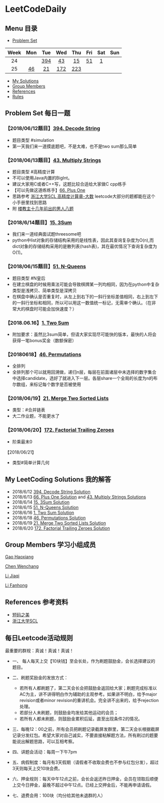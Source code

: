 # LeetCodeDaily
## Menu 目录
- [Problem Set](https://github.com/vivi3nli/LeetCodeDaily#problem-set-%E6%AF%8F%E6%97%A5%E4%B8%80%E9%A2%98)

Week| Mon | Tue | Wed | Thu | Fri | Sat | Sun  
:-: | :-: | :-: | :-: | :-: | :-: | :-: | :-:
24  | | [394](https://github.com/vivi3nli/LeetCodeDaily#20180612%E9%A2%98%E7%9B%AE) | [43](https://github.com/vivi3nli/LeetCodeDaily#20180613%E9%A2%98%E7%9B%AE)|[15](https://github.com/vivi3nli/LeetCodeDaily#2018614%E9%A2%98%E7%9B%AE)|[51](https://github.com/vivi3nli/LeetCodeDaily#20180615%E9%A2%98%E7%9B%AE51-n-queens)|[1](https://github.com/vivi3nli/LeetCodeDaily#201806161-two-sum)||
25|[46](https://github.com/vivi3nli/LeetCodeDaily#2018061846-permutations)|[21](https://github.com/vivi3nli/LeetCodeDaily#2018061921-merge-two-sorted-lists)|[172](https://github.com/vivi3nli/LeetCodeDaily#20180620172-factorial-trailing-zeroes)|[223]()

- [My Solutions](https://github.com/vivi3nli/LeetCodeDaily#my-leetcoding-solutions-%E6%88%91%E7%9A%84%E8%A7%A3%E7%AD%94)
- [Group Members](https://github.com/vivi3nli/LeetCodeDaily#group-members-%E5%AD%A6%E4%B9%A0%E5%B0%8F%E7%BB%84%E6%88%90%E5%91%98)
- [References](https://github.com/vivi3nli/LeetCodeDaily#references-%E5%8F%82%E8%80%83%E8%B5%84%E6%96%99)
- [Rules](https://github.com/vivi3nli/LeetCodeDaily#%E6%AF%8F%E6%97%A5leetcode%E6%B4%BB%E5%8A%A8%E8%A7%84%E5%88%99)

## Problem Set 每日一题
### 【2018/06/12题目】[394. Decode String](https://leetcode.com/problems/decode-string/description/)

- 题目类型 #simulation
- 第一天我们来一道摸底题吧，不是太难，也不是two sum那么简单

### 【2018/06/13题目】[43. Multiply Strings](https://leetcode.com/problems/multiply-strings/description/)

- 题目类型 #高精度计算
- 不可以使用Java内置的BigInt。
- 建议大家用C或者C++写，这题比较合适给大家做C cpp练手
- 【可以先做这道练练手】[66. Plus One](https://leetcode.com/problems/plus-one/description/)
- 思路参考 [浙江大学SCL 高精度计算章-大数](https://wenku.baidu.com/view/a3a9373b31126edb6f1a10af.html?rec_flag=default&sxts=1528822472490) leetcode大部分的题都能在这个小手册里找到思路
- 附 [楼教主十几年前出的男人八题](https://wenku.baidu.com/view/1de9e435ee06eff9aef80734.html?sxts=1528823190178)

### 【2018/6/14题目】[15. 3Sum](https://leetcode.com/problems/3sum/description/)

- 我们来一道经典面试题threesome吧
- python中list对象的存储结构采用的是线性表，因此其查询复杂度为O(n),而dict对象的存储结构采用的是散列表(hash表)，其在最优情况下查询复杂度为O(1)。

### 【2018/06/15题目】[51. N-Queens](https://leetcode-cn.com/problems/n-queens/description/)

- 题目类型 #N皇后 
- 在建立棋盘的时候用乘法可能会导致棋牌某一列均相同，因为在python中复杂类型是浅拷贝、简单类型是深拷贝
- 在棋盘中确认是否重复时，从左上到右下的一斜行坐标差值相同，右上到左下的一斜行坐标和相同，所以可以用这一数值统一标记，无需单个确认。（在非常大的棋盘时可能会加快速度？）

### 【2018.06.16】[1. Two Sum](https://leetcode.com/problems/two-sum/description/)

- 附加要求：虽然比3sum简单，但请大家实现尽可能快的版本，最快的人将会获得一笔bonus奖金（数额保密）

### 【20180618】[46. Permutations](https://leetcode.com/problems/permutations/description/)

- 全排列
- 全排列那个可以就用回溯做，递归n层，每层在前面诸层中未选择的数字集合中选择candidate，选好了就进入下一层。各层share一个全局的长度为n的布尔数组，来标记每个数字是否被使用

### 【2018/06/19】[21. Merge Two Sorted Lists](https://leetcode.com/problems/merge-two-sorted-lists/description/)

- 类型：#合并链表
- 大二作业题，不能更水了

### 【2018/06/20】[172. Factorial Trailing Zeroes](https://leetcode.com/problems/factorial-trailing-zeroes/description/)

- 阶乘最末0

【2018/06/21】[](https://leetcode.com/problems/rectangle-area/description/)

- 类型#简单计算几何 

## My LeetCoding Solutions 我的解答
- 2018/6/12 [394. Decode String Solution](https://github.com/vivi3nli/LeetCodeDaily/blob/master/394_Decode_String_20180612.py)
- 2018/6/13 [66. Plus One Solution](https://github.com/vivi3nli/LeetCodeDaily/blob/master/66_Plus_One_20180613.py) and [43. Multiply Strings Solutions](https://github.com/vivi3nli/LeetCodeDaily/blob/master/43_Multiply_Strings_20180613.py)
- 2018/6/14 [15. 3Sum Solution](https://github.com/vivi3nli/LeetCodeDaily/blob/master/15_3Sum_20180614.py)
- 2018/6/15 [51. N-Queens Solution](https://github.com/vivi3nli/LeetCodeDaily/blob/master/51_N-Queens_20180615.py)
- 2018/6/16 [1. Two Sum Solution](https://github.com/vivi3nli/LeetCodeDaily/blob/master/1_Two_Sum_20180616.py)
- 2018/6/18 [46. Permutations Solution](https://github.com/vivi3nli/LeetCodeDaily/blob/master/46_Permutations_20180618.py)
- 2018/6/19 [21. Merge Two Sorted Lists Solution](https://github.com/vivi3nli/LeetCodeDaily/blob/master/21_Merge_Two_Sorted_List_20180620.py)
- 2018/6/20 [172. Factorial Trailing Zeroes Solution](https://github.com/vivi3nli/LeetCodeDaily/blob/master/172_Factorial_Trailing_Zeroes_20180620.py)

## Group Members 学习小组成员

[Gao Haoxiang](https://github.com/pluto-the-lost/LeetCode)

[Chen Wenchang](https://github.com/chenwenchang/Leetcode)

[Li Jiaqi](https://github.com/LiJiaqi96/Play-with-Leetcode)

[Li Fanhong](https://github.com/vivi3nli/LeetCodeDaily)

## References 参考资料

- [短码之美](https://book.douban.com/subject/5416095/)
- [浙江大学SCL](https://wenku.baidu.com/view/a3a9373b31126edb6f1a10af.html?rec_flag=default&sxts=1528822472490)


## 每日Leetcode活动规则

最重要的群规：真诚！真诚！真诚！

- 一、 每人每天上交【10块钱】至会长处，作为刷题鼓励金，会长选择建议的题目。

- 二、刷题奖励金的发放方式：
  - 若所有人都刷题了，第二天会长会把鼓励金返回给大家；刷题完成标准以AC为主，讲不讲得明白作为辅助的主观参考。如果讲不明白，给予major revision或者minor revision的重讲机会。完全讲不出来的，给予rejection处理。
  - 若部分人未刷题，则鼓励金均发给其他运动的会员；
  - 若所有人都未刷题，则鼓励金累积后延，直至出现条件2的情况。
- 三、每晚12：00之前，所有会员把刷题记录截屏发群里，第二天会长根据截屏记录分发红包。希望大家对自己诚实，不要直接粘解题方法，所有刷过的题要能说出解题思路，可以互相考察。
- 四、讲题会活动：每周一下午7pm
- 五、病假制度：每月有3天假期（请假者不收取会费也不参与红包分发），超过3天则每天上交10块会费。
- 六、押金规则：每天中午12点之前，会长会返还昨日押金，会员在领取后顺便上交今日押金，最晚不超过中午12点。已经上交押金后，不能再申请请假。
- 七、退费会用：100块（均分给其他未退群的人）
